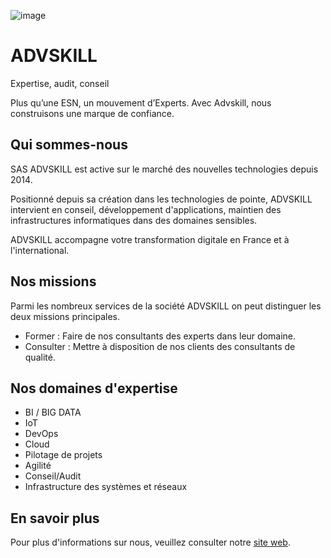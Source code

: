![image](https://user-images.githubusercontent.com/126859839/222674434-67718c2a-953f-4b88-be0d-3d6960d851f8.png)

# ADVSKILL

Expertise, audit, conseil

Plus qu’une ESN, un mouvement d’Experts.
Avec Advskill, nous construisons une marque de confiance.

## Qui sommes-nous

SAS ADVSKILL est active sur le marché des nouvelles technologies depuis 2014.

Positionné depuis sa création dans les technologies de pointe, ADVSKILL intervient en conseil, développement d'applications, maintien des infrastructures informatiques dans des domaines sensibles.

ADVSKILL accompagne votre transformation digitale en France et à l'international.

## Nos missions

Parmi les nombreux services de la société ADVSKILL on peut distinguer les deux missions principales.
- Former : Faire de nos consultants des experts dans leur domaine.
- Consulter : Mettre à disposition de nos clients des consultants de qualité.

## Nos domaines d'expertise

- BI / BIG DATA
- IoT
- DevOps
- Cloud
- Pilotage de projets
- Agilité
- Conseil/Audit
- Infrastructure des systèmes et réseaux

## En savoir plus

Pour plus d'informations sur nous, veuillez consulter notre [site web](https://advskill.com).
